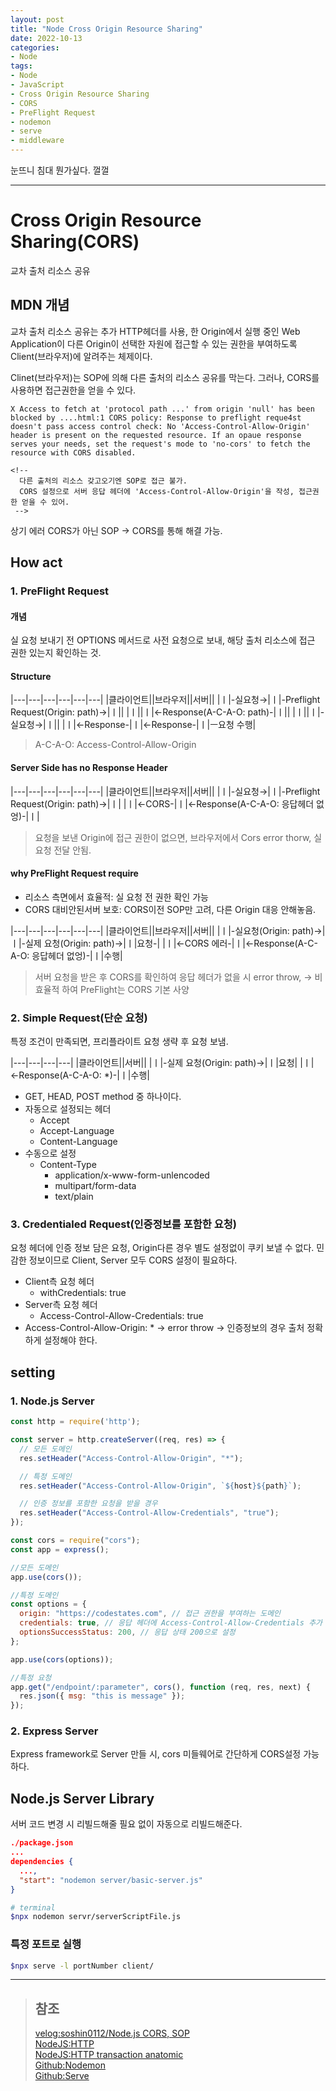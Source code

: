 ```yaml
---
layout: post
title: "Node Cross Origin Resource Sharing"
date: 2022-10-13
categories:
- Node
tags:
- Node
- JavaScript
- Cross Origin Resource Sharing
- CORS
- PreFlight Request
- nodemon
- serve
- middleware
---
```


눈뜨니 침대 뭔가싶다. 껄껄

---

# Cross Origin Resource Sharing(CORS)

교차 출처 리소스 공유

## MDN 개념

교차 출처 리소스 공유는 추가 HTTP헤더를 사용, 한 Origin에서 실행 중인 Web Application이 다른 Origin이 선택한 자원에 접근할 수 있는 권한을 부여하도록 Client(브라우저)에 알려주는 체제이다.

Clinet(브라우저)는 SOP에 의해 다른 출처의 리소스 공유를 막는다. 그러나, CORS를 사용하면 접근권한을 얻을 수 있다.

```
X Access to fetch at 'protocol path ...' from origin 'null' has been blocked by ....html:1 CORS policy: Response to preflight reque4st doesn't pass access control check: No 'Access-Control-Allow-Origin' header is present on the requested resource. If an opaue response serves your needs, set the request's mode to 'no-cors' to fetch the resource with CORS disabled.

<!-- 
  다른 출처의 리소스 갖고오기엔 SOP로 접근 불가.
  CORS 설정으로 서버 응답 헤더에 'Access-Control-Allow-Origin'을 작성, 접근권한 얻을 수 있어.
 -->
```

상기 에러 CORS가 아닌 SOP -> CORS를 통해 해결 가능.

## How act

### 1. PreFlight Request

#### 개념

실 요청 보내기 전 OPTIONS 메서드로 사전 요청으로 보내, 해당 출처 리소스에 접근 권한 있는지 확인하는 것.

#### Structure

|---|---|---|---|---|---|
|클라이언트||브라우저||서버||
|ㅣ|-실요청→|ㅣ|-Preflight Request(Origin: path)→|ㅣ||
|ㅣ||ㅣ|←Response(A-C-A-O: path)-|ㅣ||
|ㅣ||ㅣ|-실요청→|ㅣ||
|ㅣ|←Response-|ㅣ|←Response-|ㅣ|ㅡ요청 수행|

> A-C-A-O: Access-Control-Allow-Origin

#### Server Side has no Response Header

|---|---|---|---|---|---|
|클라이언트||브라우저||서버||
|ㅣ|-실요청→|ㅣ|-Preflight Request(Origin: path)→|ㅣ|
|ㅣ|←CORS-|ㅣ|←Response(A-C-A-O: 응답헤더 없엉)-|ㅣ|

> 요청을 보낸 Origin에 접근 권한이 없으면, 브라우저에서 Cors error thorw, 실 요청 전달 안됨.

#### why PreFlight Request require

- 리소스 측면에서 효율적: 실 요청 전 권한 확인 가능
- CORS 대비안된서버 보호: CORS이전 SOP만 고려, 다른 Origin 대응 안해놓음.

|---|---|---|---|---|---|
|클라이언트||브라우저||서버||
|ㅣ|-실요청(Origin: path)→|ㅣ|-실제 요청(Origin: path)→|ㅣ|요청-|
|ㅣ|←CORS 에러-|ㅣ|←Response(A-C-A-O: 응답헤더 없엉)-|ㅣ|수행|

> 서버 요청을 받은 후 CORS를 확인하여 응답 헤더가 없을 시 error throw, -> 비효율적 하여 PreFlight는 CORS 기본 사양

### 2. Simple Request(단순 요청)

특정 조건이 만족되면, 프리플라이트 요청 생략 후 요청 보냄.

|---|---|---|---|
|클라이언트||서버||
|ㅣ|-실제 요청(Origin: path)→|ㅣ|요청|
|ㅣ|←Response(A-C-A-O: *)-|ㅣ|수행|

- GET, HEAD, POST method 중 하나이다.
- 자동으로 설정되는 헤더
  - Accept
  - Accept-Language
  - Content-Language
- 수동으로 설정
  - Content-Type
    - application/x-www-form-unlencoded
    - multipart/form-data
    - text/plain

### 3. Credentialed Request(인증정보를 포함한 요청)

요청 헤더에 인증 정보 담은 요청, Origin다른 경우 별도 설정없이 쿠키 보낼 수 없다. 민감한 정보이므로 Client, Server 모두 CORS 설정이 필요하다.

- Client측 요청 헤더
  - withCredentials: true
- Server측 요청 헤더
  - Access-Control-Allow-Credentials: true
- Access-Control-Allow-Origin: * -> error throw -> 인증정보의 경우 출처 정확하게 설정해야 한다.

## setting

### 1. Node.js Server

```javascript
const http = require('http');

const server = http.createServer((req, res) => {
  // 모든 도메인
  res.setHeader("Access-Control-Allow-Origin", "*");

  // 특정 도메인
  res.setHeader("Access-Control-Allow-Origin", `${host}${path}`);

  // 인증 정보를 포함한 요청을 받을 경우
  res.setHeader("Access-Control-Allow-Credentials", "true");
});
```

```javascript
const cors = require("cors");
const app = express();

//모든 도메인
app.use(cors());

//특정 도메인
const options = {
  origin: "https://codestates.com", // 접근 권한을 부여하는 도메인
  credentials: true, // 응답 헤더에 Access-Control-Allow-Credentials 추가
  optionsSuccessStatus: 200, // 응답 상태 200으로 설정
};

app.use(cors(options));

//특정 요청
app.get("/endpoint/:parameter", cors(), function (req, res, next) {
  res.json({ msg: "this is message" });
});

```

### 2. Express Server

Express framework로 Server 만들 시, cors 미들웨어로 간단하게 CORS설정 가능하다.

## Node.js Server Library

서버 코드 변경 시 리빌드해줄 필요 없이 자동으로 리빌드해준다.

```json
./package.json
...
dependencies {
  ...,
  "start": "nodemon server/basic-server.js"
}
```

```bash
# terminal
$npx nodemon servr/serverScriptFile.js
```

### 특정 포트로 실행

```bash
$npx serve -l portNumber client/
```

---

> ## 참조
>
> [velog:soshin0112/Node.js CORS, SOP](https://velog.io/@soshin0112/Node.js-CORS-SOP-%EA%B0%9C%EB%85%90)   
> [NodeJS:HTTP](https://nodejs.org/dist/latest-v16.x/docs/api/http.html)   
> [NodeJS:HTTP transaction anatomic](https://nodejs.org/ko/docs/guides/anatomy-of-an-http-transaction/)   
> [Github:Nodemon](https://github.com/remy/nodemon)   
> [Github:Serve](https://github.com/vercel/serve)